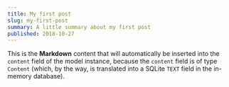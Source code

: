 ```yaml
---
title: My first post
slug: my-first-post
summary: A little summary about my first post
published: 2018-10-27
---
```


This is the **Markdown** content that will automatically be inserted into the
`content` field of the model instance, because the `content` field is of type
`Content` (which, by the way, is translated into a SQLite `TEXT` field in the
in-memory database).